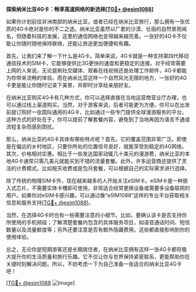 **探索纳米比亚4G卡：畅享高速网络的新选择[[TG💪+ @esim1088](https://t.me/s/esim1088)]**

如果你计划前往非洲南部的纳米比亚，或者已经在纳米比亚旅行，那么拥有一张优质的4G卡绝对是你的不二之选。纳米比亚虽然以广袤的沙漠、壮丽的自然景观闻名，但随着科技的发展，这里的通信网络也变得越来越完善。一张好的4G卡不仅能让你随时随地保持联络，还能让旅途更加便捷和有趣。

首先，让我们来了解一下什么是4G卡。简单来说，4G卡就是一种支持第四代移动通信技术的SIM卡，它能够提供比3G更快的速度和更稳定的连接。对于经常需要上网的人来说，无论是刷社交媒体、观看在线视频还是处理工作邮件，4G卡都能为你带来流畅的体验。而在纳米比亚这样一个自然风光无限的地方，一张好的4G卡更是能让你随时记录下美景，并即时分享给亲朋好友。

在纳米比亚购买4G卡有几种方式，你可以选择直接在当地运营商营业厅办理，也可以通过线上渠道购买。当然，对于游客来说，后者可能更为方便。你可以在出发前就订购好一张国际通用的4G卡，比如通过一些专门提供全球漫游服务的平台。这种方式的好处在于，你可以提前了解套餐内容，避免到了当地再因为语言不通或流程复杂而感到困扰。

那么，纳米比亚的4G卡具体有哪些特点呢？首先，它的覆盖范围非常广泛。即使是在偏远的乡村地区，只要你所处的位置信号良好，就能享受到稳定的4G网络。其次，价格相对实惠。相比于一些发达国家动辄几十美元的漫游费，纳米比亚的本地4G卡通常只需几美元就能买到不错的流量套餐。此外，许多运营商还提供了灵活的计费模式，比如按天收费或是包月套餐，可以根据自己的实际需求进行选择。

除了传统的物理SIM卡外，现在越来越多的人开始关注eSIM卡。eSIM卡是一种嵌入式芯片，不需要实体卡槽即可使用，非常适合经常更换设备或需要多设备联网的用户。如果你对eSIM卡感兴趣，可以通过像“eSIM1088”这样的专业平台获取相关信息和服务支持[[TG💪+ @esim1088](https://t.me/s/esim1088)]。

当然，在选择4G卡时也有一些需要注意的小细节。比如，要确认该卡是否支持你所使用的手机频段；了解清楚套餐内包含的具体服务项目，如语音通话时间、短信数量以及流量额度等；另外还要注意是否有额外隐藏费用。这些都直接影响到你的使用体验。

总之，无论你是短期游客还是长期居住者，在纳米比亚拥有这样一张4G卡都将极大提升你的生活质量和旅行乐趣。它不仅让你与世界保持紧密联系，更能帮助你在关键时刻解决问题。所以，不妨考虑一下为自己准备一张适合的纳米比亚4G卡吧！

[[TG💪+ @esim1088](https://t.me/s/esim1088) ![Image](https://i.postimg.cc/4NQfJmqS/Snipaste-2025-05-13-00-14-12.png)]